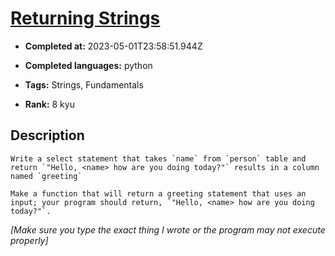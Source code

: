 # [Returning Strings](https://www.codewars.com/kata/55a70521798b14d4750000a4)

- **Completed at:** 2023-05-01T23:58:51.944Z

- **Completed languages:** python

- **Tags:** Strings, Fundamentals

- **Rank:** 8 kyu

## Description

~~~if:sql
Write a select statement that takes `name` from `person` table and return `"Hello, <name> how are you doing today?"` results in a column named `greeting`
~~~
~~~if-not:sql
Make a function that will return a greeting statement that uses an input; your program should return, `"Hello, <name> how are you doing today?"`.
~~~

*[Make sure you type the exact thing I wrote or the program may not execute properly]*

